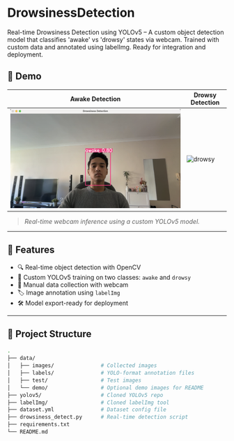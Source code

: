 # DrowsinessDetection
Real-time Drowsiness Detection using YOLOv5 – A custom object detection model that classifies 'awake' vs 'drowsy' states via webcam. Trained with custom data and annotated using labelImg. Ready for integration and deployment.

## 📸 Demo

| Awake Detection | Drowsy Detection |
|-----------------|------------------|
| ![awake](realtime%20detection%20screenshots/Awake.png) | ![drowsy](data/demo/drowsy_demo.jpg) |

> *Real-time webcam inference using a custom YOLOv5 model.*

---

## 🚀 Features

- 🔍 Real-time object detection with OpenCV
- 🧠 Custom YOLOv5 training on two classes: `awake` and `drowsy`
- 🎯 Manual data collection with webcam
- 🏷️ Image annotation using `labelImg`
- 🛠️ Model export-ready for deployment

---

## 📁 Project Structure

```bash
.
├── data/
│   ├── images/               # Collected images
│   ├── labels/               # YOLO-format annotation files
│   ├── test/                 # Test images
│   └── demo/                 # Optional demo images for README
├── yolov5/                   # Cloned YOLOv5 repo
├── labelImg/                 # Cloned labelImg tool
├── dataset.yml               # Dataset config file
├── drowsiness_detect.py      # Real-time detection script
├── requirements.txt
└── README.md

